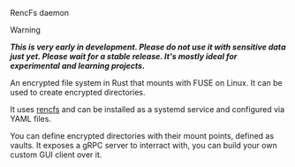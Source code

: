 RencFs daemon

> [!WARNING]
> ***This is very early in development. Please do not use it with sensitive data just yet. Please wait for a
stable release.
> It's mostly ideal for experimental and learning projects.***

An encrypted file system in Rust that mounts with FUSE on Linux. It can be used to create encrypted directories.

It uses [rencfs](https://github.com/radumarias/rencfs) and can be installed as a systemd service and configured via YAML files.

You can define encrypted directories with their mount points, defined as vaults. It exposes a gRPC server to interract with, you can build your own custom GUI client over it.
